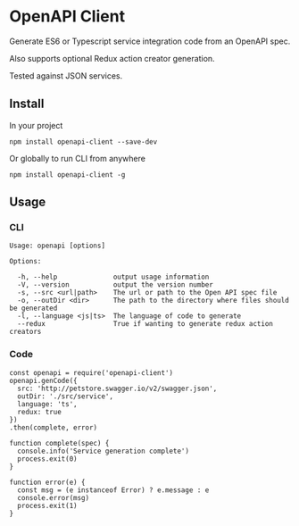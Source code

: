 # OpenAPI Client

Generate ES6 or Typescript service integration code from an OpenAPI spec.

Also supports optional Redux action creator generation.

Tested against JSON services.

## Install

In your project

    npm install openapi-client --save-dev

Or globally to run CLI from anywhere

    npm install openapi-client -g

## Usage

### CLI

    Usage: openapi [options]
 
    Options:
 
      -h, --help              output usage information
      -V, --version           output the version number
      -s, --src <url|path>    The url or path to the Open API spec file
      -o, --outDir <dir>      The path to the directory where files should be generated
      -l, --language <js|ts>  The language of code to generate
      --redux                 True if wanting to generate redux action creators

### Code

    const openapi = require('openapi-client')
    openapi.genCode({
      src: 'http://petstore.swagger.io/v2/swagger.json',
      outDir: './src/service',
      language: 'ts',
      redux: true
    })
    .then(complete, error)

    function complete(spec) {
      console.info('Service generation complete')
      process.exit(0)
    }

    function error(e) {
      const msg = (e instanceof Error) ? e.message : e
      console.error(msg)
      process.exit(1)
    }
